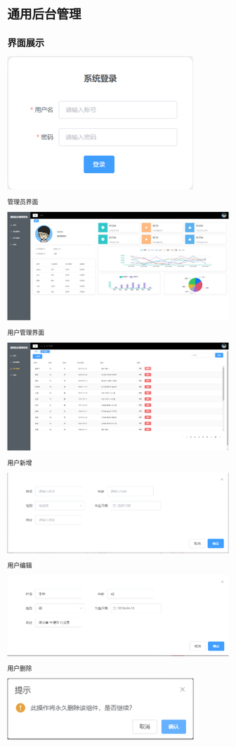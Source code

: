 # 通用后台管理

## 界面展示

![](.\pic\微信图片_20220303205326.png)

管理员界面

![](.\pic\微信图片_20220303205457.png)

用户管理界面

![](.\pic\微信图片_20220303205546.png)

用户新增

![](.\pic\微信图片_20220303205555.png)

用户编辑

![](.\pic\微信图片_20220303205619.png)

用户删除

![](.\pic\微信图片_20220303205622.png)





